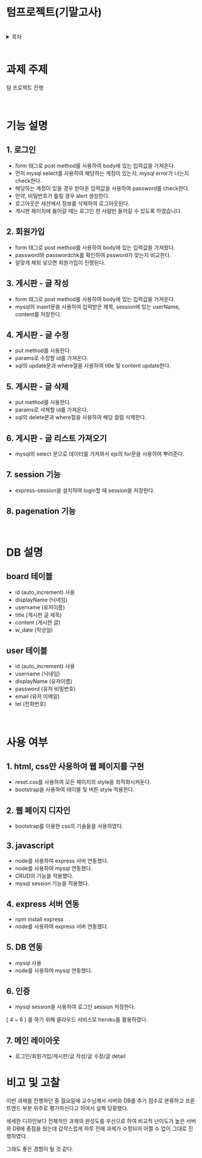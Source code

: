 # 텀프로젝트(기말고사) 

<br>

<details>
<summary>목차</summary>

- [과제 주제](#과제-주제)
- [기능 설명](#기능-설명)
- [DB 설명](#DB-설명)
- [사용 여부](#사용-여부)
- [비고 및 고찰](#비고-및-고찰)

</details>

<br>

# **과제 주제** 

텀 프로젝트 진행

<br>

# **기능 설명**

## 1. 로그인

- form 태그로 post method를 사용하여 body에 있는 입력값을 가져온다.
- 먼저 mysql select를 사용하여 해당하는 계정이 있는지, mysql error가 나는지 check한다.
- 해당하는 계정이 있을 경우 받아온 입력값을 사용하여 password를 check한다.
- 만약, 비밀번호가 틀릴 경우 alert 생성한다.
- 로그아웃은 세션에서 정보를 삭제하여 로그아웃된다.
- 게시판 페이지에 들어갈 때는 로그인 한 사람만 들어갈 수 있도록 하였습니다.


## 2. 회원가입

- form 태그로 post method를 사용하여 body에 있는 입력값을 가져왔다.
- password와 passwordchk를 확인하여 pssword가 맞는지 비교한다.
- 알맞게 채워 넣으면 회원가입이 진행된다.


## 3. 게시판 - 글 작성

- form 태그로 post method를 사용하여 body에 있는 입력값을 가져온다.
- mysql의 insert문을 사용하여 입력받은 제목, session에 있는 userName, content를 저장한다.


## 4. 게시판 - 글 수정

- put method를 사용한다.
- params로 수정할 id를 가져온다.
- sql의 update문과 where절을 사용하여 title 및 content update한다.


## 5. 게시판 - 글 삭제

- put method를 사용한다.
- params로 삭제할 id를 가져온다.
- sql의 delete문과 where절을 사용하여 해당 컬럼 삭제한다.


## 6. 게시판 - 글 리스트 가져오기

- mysql의 select 문으로 데이터를 가져와서 ejs의 for문을 사용하여 뿌려준다.


## 7. session 기능

- express-session을 설치하여 login할 때 session을 저장한다.


## 8. pagenation 기능


<br>

# **DB 설명**

## board 테이블

- id (auto_increment) 사용
- displayName (닉네임)
- username (유저이름)
- title (게시판 글 제목)
- content (게시판 글)
- w_date (작성일)

## user 테이블

- id (auto_increment) 사용
- username (닉네임)
- displayName (유저이름)
- password (유저 비밀번호) 
- email (유저 이메일)
- tel (전화번호)


<br>

# **사용 여부**

## 1. html, css만 사용하여 웹 페이지를 구현

- reset.css를 사용하여 모든 페이지의 style을 최적화시켜둔다.
- bootstrap을 사용하여 테이블 및 버튼 style 적용한다.


## 2. 웹 페이지 디자인

- bootstrap를 이용한 css의 기술들을 사용하였다.


## 3. javascript

- node를 사용하여 express 서버 연동했다.
- node를 사용하여 mysql 연동했다.
- CRUD의 기능을 적용했다.
- mysql session 기능을 적용했다.


## 4. express 서버 연동

- npm install express
- node를 사용하여 express 서버 연동했다.


## 5. DB 연동

- mysql 사용
- node를 사용하여 mysql 연동했다.

## 6. 인증

- mysql session을 사용하여 로그인 session 저장한다.

[ 4 ~ 6 ] 를 하기 위해 클라우드 서비스로 heroku를 활용하였다.


## 7. 메인 레이아웃
- 로그인/회원가입/게시판/글 작성/글 수정/글 detail 


# 비고 및 고찰

이번 과제를 진행하던 중 월요일에 교수님께서 서버와 DB를 추가 점수로 분류하고 프론트엔드 부분 위주로 평가하신다고 하여서 살짝 당황했다. 

세세한 디자인보다 전체적인 과제의 완성도를 우선으로 하여 비교적 난이도가 높은 서버와 DB에 중점을 뒀는데 갑작스럽게 하루 전에 과제가 수정되어 어쩔 수 없이 그대로 진행하였다. 

그래도 좋은 경험이 될 것 같다.


